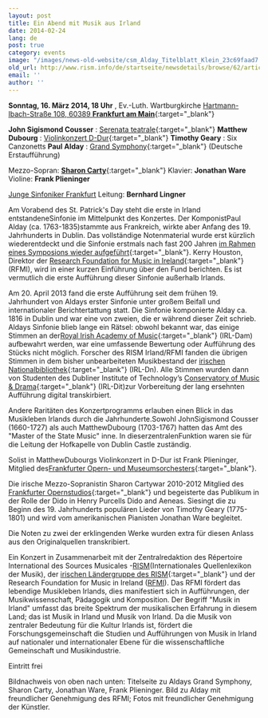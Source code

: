 ```yaml
---
layout: post
title: Ein Abend mit Musik aus Irland
date: 2014-02-24
lang: de
post: true
category: events
image: "/images/news-old-website/csm_Alday_Titelblatt_Klein_23c69faad7.jpg"
old_url: http://www.rism.info/de/startseite/newsdetails/browse/62/article/64/an-evening-of-irish-music.html
email: ''
author: ''
---
```



**Sonntag, 16. März 2014, 18 Uhr** , Ev.-Luth. Wartburgkirche
[Hartmann-Ibach-Straße 108, 60389 **Frankfurt am Main**](https://maps.google.de/maps?q=Hartmann-Ibach-Stra%C3%9Fe+108,+60389+Frankfurt+am+Main&hl=de&ie=UTF8&sll=51.175806,10.454119&sspn=8.281019,23.269043&hnear=Hartmann-Ibach-Stra%C3%9Fe+108,+60389+Frankfurt+am+Main&t=m&z=16){:target="_blank"}

**John Sigismond Cousser** : [Serenata teatrale](http://opac.rism.info/search?documentid=451501218){:target="_blank"}
**Matthew Dubourg** : [Violinkonzert D-Dur](http://opac.rism.info/search?documentid=212001507){:target="_blank"}
**Timothy Geary** : Six Canzonetts
**Paul Alday** : [Grand Symphony](http://www.rism-ie.org/manuscripts?filter_1=Any+field&operator_1=1&search_1=Alday&filter_2=Any+field&operator_2=1&search_2=&filter_3=Digital+Objects&operator_3=0&search_3=&incipit_0=&search_0=&filter_0=&operator_0=&ng_key_0=*&clef_0=G-2&key_0=&timesig_0=&strategy=index){:target="_blank"} (Deutsche Erstaufführung)

Mezzo-Sopran: [**Sharon Carty**](http://www.sharoncarty.com/){:target="_blank"}
Klavier: **Jonathan Ware**
Violine: **Frank Plieninger**

[Junge Sinfoniker Frankfurt](http://www.junge-sinfoniker.de/)
Leitung: **Bernhard Lingner**

Am Vorabend des St. Patrick's Day steht die erste in Irland entstandeneSinfonie im Mittelpunkt des Konzertes. Der KomponistPaul Alday (ca. 1763-1835)stammte aus Frankreich, wirkte aber Anfang des 19. Jahrhunderts in Dublin. Das vollständige Notenmaterial wurde erst kürzlich wiederentdeckt und die Sinfonie erstmals nach fast 200 Jahren [im Rahmen eines Symposions wieder aufgeführt](http://www.rism.info/de/startseite/newsdetails/article/64/the-symphony-and-ireland-a-symposium.html?tx_ttnews%5Byear%5D=2013&tx_ttnews%5Bmonth%5D=03&cHash=93e6f96546bd53654c361ff660bc550d){:target="_blank"}. Kerry Houston, Direktor der [Research Foundation for Music in Ireland](http://www.musicresearch.ie/){:target="_blank"} (RFMI), wird in einer kurzen Einführung über den Fund berichten. Es ist vermutlich die erste Aufführung dieser Sinfonie außerhalb Irlands.

Am 20. April 2013 fand die erste Aufführung seit dem frühen 19. Jahrhundert von Aldays erster Sinfonie unter großem Beifall und internationaler Berichtertattung statt. Die Sinfonie komponierte Alday ca. 1816 in Dublin und war eine von zweien, die er während dieser Zeit schrieb. Aldays Sinfonie blieb lange ein Rätsel: obwohl bekannt war, das einige Stimmen an der[Royal Irish Academy of Music](http://www.riam.ie/about-us/library/){:target="_blank"} (IRL-Dam) aufbewahrt werden, war eine umfassende Bewertung oder Aufführung des Stücks nicht möglich. Forscher des RISM Irland/RFMI fanden die übrigen Stimmen in dem bisher unbearbeiteten Musikbestand der [irischen Nationalbibliothek](http://www.nli.ie/){:target="_blank"} (IRL-Dn). Alle Stimmen wurden dann von Studenten des Dubliner Institute of Technology’s [Conservatory of Music & Drama](http://www.dit.ie/conservatory/){:target="_blank"} (IRL-Dit)zur Vorbereitung der lang ersehnten Aufführung digital transkirbiert.

Andere Raritäten des Konzertprogramms erlauben einen Blick in das Musikleben Irlands durch die Jahrhunderte.Sowohl JohnSigismond Cousser (1660-1727) als auch MatthewDubourg (1703-1767) hatten das Amt des "Master of the State Music" inne. In dieserzentralenFunktion waren sie für die Leitung der Hofkapelle von Dublin Castle zuständig.

Solist in MatthewDubourgs Violinkonzert in D-Dur ist Frank Plieninger, Mitglied des[Frankfurter Opern- und Museumsorchesters](http://www.oper-frankfurt.de/index.cfm?siteid=60){:target="_blank"}.

Die irische Mezzo-Sopranistin Sharon Cartywar 2010-2012 Mitglied des [Frankfurter Opernstudios](http://www.oper-frankfurt.de/de/page404.cfm){:target="_blank"} und begeisterte das Publikum in der Rolle der Dido in Henry Purcells Dido and Aeneas. Siesingt die zu Beginn des 19. Jahrhunderts populären Lieder von Timothy Geary (1775-1801) und wird vom amerikanischen Pianisten Jonathan Ware begleitet.

Die Noten zu zwei der erklingenden Werke wurden extra für diesen Anlass aus den Originalquellen transkribiert.

Ein Konzert in Zusammenarbeit mit der Zentralredaktion des Répertoire International des Sources Musicales -[RISM](http://www.rism.info/de/startseite.html)(Internationales Quellenlexikon der Musik), der [irischen Ländergruppe des RISM](http://www.rism-ie.org/){:target="_blank"} und der Research Foundation for Music in Ireland ([RFMI](http://www.musicresearch.ie/)). Das RFMI fördert das lebendige Musikleben Irlands, dies manifestiert sich in Aufführungen, der Musikwissenschaft, Pädagogik und Komposition. Der Begriff "Musik in Irland" umfasst das breite Spektrum der musikalischen Erfahrung in diesem Land; das ist Musik in Irland und Musik von Irland. Da die Musik von zentraler Bedeutung für die Kultur Irlands ist, fördert die Forschungsgemeinschaft die Studien und Aufführungen von Musik in Irland auf nationaler und internationaler Ebene für die wissenschaftliche Gemeinschaft und Musikindustrie.

Eintritt frei

Bildnachweis von oben nach unten: Titelseite zu Aldays Grand Symphony, Sharon Carty, Jonathan Ware, Frank Plieninger. Bild zu Alday mit freundlicher Genehmigung des RFMI; Fotos mit freundlicher Genehmigung der Künstler.



